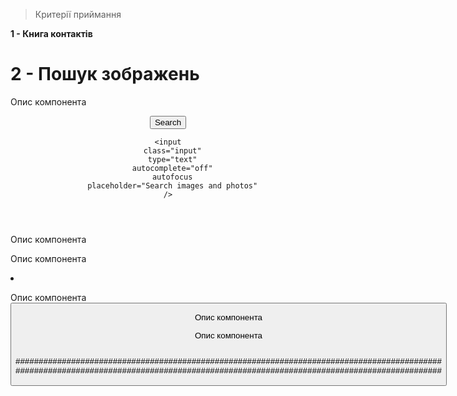 >Критерії приймання
<!-- Використовуй цей шаблон React-проекту як стартову точку своєї програми. -->

<!-- >> Загалом добре, але тріши бідше уваги проптайпам: не сюди описуєте, не всюди вазуєте на обов'язковий характер, не всюди утчнюєте струтуру/вміст масива. -->

<!-- Створені репозиторії goit-react-hw-03-phonebook і goit-react-hw-03-image-finder -->

<!-- При здачі домашньої роботи є посилання: на вихідні файли та робочу сторінку проектів на GitHub Pages. -->

<!-- У стані компонентів зберігається мінімально необхідний набір даних, решта обчислюється -->

<!-- Під час запуску коду завдання в консолі відсутні помилки та попередження. -->

<!-- Для кожного компонента є окрема папка з файлом React-компонента та файлом стилів -->

<!-- Для компонентів описані propTypes -->

<!-- Все, що компонент очікує у вигляді пропсів, передається йому під час виклику. -->

<!-- Імена компонентів зрозумілі та описові -->

<!-- JS-код чистий і зрозумілий, використовується Prettier. -->

<!-- Стилізація виконана CSS-модулями або Styled Components. -->



**1 - Книга контактів**

<!-- Візьми своє рішення завдання з попередньої домашньої роботи і додай зберігання контактів телефонної книги в localStorage. Використовуй методи життєвого циклу. -->

<!-- Під час додавання та видалення контакту контакти зберігаються у локальне сховище. -->
<!-- Під час завантаження застосунку контакти, якщо такі є, зчитуються з локального сховища і записуються у стан. -->



# 2 - Пошук зображень

<!-- Напиши застосунок пошуку зображень за ключовим словом. Прев'ю робочого застосунку дивись за посиланням. -->

<!-- Створи компоненти <Searchbar>, <ImageGallery>, <ImageGalleryItem>, <Loader>, <Button> і <Modal>. Готові стилі компонентів можна взяти у файлі styles.css і підправити під себе, якщо потрібно. -->

<!-- component preview -->
<!-- Інструкція Pixabay API

Зареєструйся та отримай приватний ключ доступу. Для HTTP-запитів використовуй публічний сервіс пошуку зображень Pixabay. -->

<!-- URL-рядок HTTP-запиту. -->

<!-- https://pixabay.com/api/?q=cat&page=1&key=your_key&image_type=photo&orientation=horizontal&per_page=12 -->

<!-- Pixabay API підтримує пагінацію, за замовчуванням параметр page дорівнює 1. Нехай у відповіді надходить по 12 об'єктів, встановлено в параметрі per_page. Не забудь, що під час пошуку за новим ключовим словом, необхідно скидати значення page до 1. -->

<!-- У відповіді від апі приходить масив об'єктів, в яких тобі цікаві лише наступні властивості. -->
<!-- id - унікальний ідентифікатор -->
<!-- webformatURL - посилання на маленьке зображення для списку карток -->
<!-- largeImageURL - посилання на велике зображення для модального вікна -->

Опис компонента <Searchbar>

<!-- Компонент приймає один проп onSubmit – функцію для передачі значення інпута під час сабміту форми. Створює DOM-елемент наступної структури. -->

<header class="searchbar">
  <form class="form">
    <button type="submit" class="button">
      <span class="button-label">Search</span>
    </button>

    <input
      class="input"
      type="text"
      autocomplete="off"
      autofocus
      placeholder="Search images and photos"
    />
  </form>
</header>

Опис компонента <ImageGallery>
<!-- Список карток зображень. Створює DOM-елемент наступної структури. -->

<ul class="gallery">
  <!-- Набір <li> із зображеннями -->
</ul>

Опис компонента <ImageGalleryItem>
<!-- Компонент елемента списку із зображенням. Створює DOM-елемент наступної структури. -->

<li class="gallery-item">
  <img src="" alt="" />
</li>

Опис компонента <Button>
<!-- При натисканні на кнопку Load more повинна довантажуватись наступна порція зображень і рендеритися разом із попередніми. Кнопка повинна рендеритися лише тоді, коли є якісь завантажені зображення. Якщо масив зображень порожній, кнопка не рендериться. -->

Опис компонента <Loader>
<!-- Компонент спінера відображається, доки відбувається завантаження зображень. Використовуйте будь-який готовий компонент, наприклад react-loader-spinner або будь-який інший. -->

Опис компонента <Modal>
<!-- Під час кліку на елемент галереї повинно відкриватися модальне вікно з темним оверлеєм і відображатися велика версія зображення. Модальне вікно повинно **закриватися по натисканню клавіші ESC** або по кліку на оверлеї. -->

<!-- Зовнішній вигляд схожий на функціонал цього VanillaJS-плагіна, тільки замість білого модального вікна рендериться зображення (у прикладі натисніть Run). Анімацію робити не потрібно! -->

<div class="overlay">
  <div class="modal">
    <img src="" alt="" />
  </div>
</div>

############################################################################################
############################################################################################